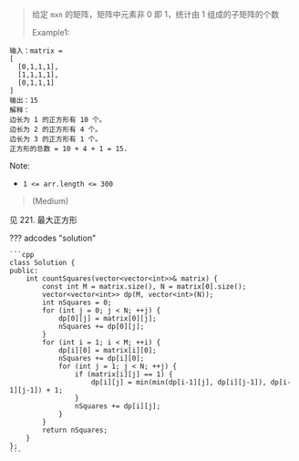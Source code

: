 <!-- prettier-ignore-start -->

>  给定 `mxn` 的矩阵，矩阵中元素非 0 即 1，统计由 1 组成的子矩阵的个数<br>
>
>   Example1:
```
输入：matrix =
[
  [0,1,1,1],
  [1,1,1,1],
  [0,1,1,1]
]
输出：15
解释： 
边长为 1 的正方形有 10 个。
边长为 2 的正方形有 4 个。
边长为 3 的正方形有 1 个。
正方形的总数 = 10 + 4 + 1 = 15.
```
Note:
> 
- `1 <= arr.length <= 300`
>
> (Medium)

<!-- prettier-ignore-end -->

见 221. 最大正方形

??? adcodes "solution"

    ```cpp
    class Solution {
    public:
        int countSquares(vector<vector<int>>& matrix) {
            const int M = matrix.size(), N = matrix[0].size();
            vector<vector<int>> dp(M, vector<int>(N));
            int nSquares = 0;
            for (int j = 0; j < N; ++j) {
                dp[0][j] = matrix[0][j];
                nSquares += dp[0][j];
            }
            for (int i = 1; i < M; ++i) {
                dp[i][0] = matrix[i][0];
                nSquares += dp[i][0];
                for (int j = 1; j < N; ++j) {
                    if (matrix[i][j] == 1) {
                        dp[i][j] = min(min(dp[i-1][j], dp[i][j-1]), dp[i-1][j-1]) + 1;
                    }
                    nSquares += dp[i][j];
                }
            }
            return nSquares;
        }
    };
    ```